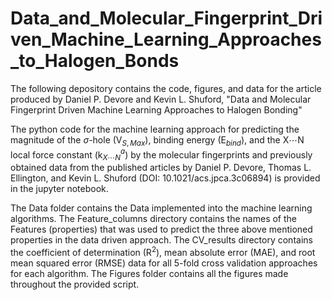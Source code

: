 # Data_and_Molecular_Fingerprint_Driven_Machine_Learning_Approaches_to_Halogen_Bonds

The following depository contains the code, figures, and data for the article 
produced by Daniel P. Devore and Kevin L. Shuford, "Data and Molecular Fingerprint Driven Machine Learning 
Approaches to Halogen Bonding" 

The python code for the machine learning approach for predicting the magnitude of the $\sigma$-hole (V$_{S,Max}$), 
binding energy (E$_{bind}$), and the X$\cdots$N local force constant (k$^{a}_{X\cdots N}$) 
by the molecular fingerprints and previously obtained data from the published articles by Daniel P. Devore, 
Thomas L. Ellington, and Kevin L. Shuford (DOI: 10.1021/acs.jpca.3c06894)
is provided in the jupyter notebook.

The Data folder contains the Data implemented into the machine learning algorithms. The Feature_columns 
directory contains the names of the Features (properties) that was used to predict the three above mentioned 
properties in the data driven approach. The CV_results directory contains the coefficient of determination (R$^2$), 
mean absolute error (MAE), and root mean squared error (RMSE) data for all 5-fold cross validation approaches for 
each algorithm. The Figures folder contains all the figures made throughout the provided script.
